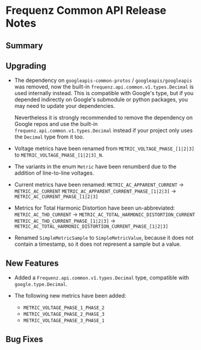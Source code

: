 # Frequenz Common API Release Notes

## Summary

<!-- Here goes a general summary of what this release is about -->

## Upgrading

- The dependency on `googleapis-common-protos` / `googleapis/googleapis` was
  removed, now the built-in `frequenz.api.common.v1.types.Decimal` is used
  internally instead. This is compatible with Google's type, but if you
  depended indirectly on Google's submodule or python packages, you may need to
  update your dependencies.

  Nevertheless it is strongly recommended to remove the dependency on Google
  repos and use the built-in `frequenz.api.common.v1.types.Decimal` instead if
  your project only uses the `Decimal` type from it too.

- Voltage metrics have been renamed from `METRIC_VOLTAGE_PHASE_[1|2|3]` to
  `METRIC_VOLTAGE_PHASE_[1|2|3]_N`.

- The variants in the enum `Metric` have been renumberd due to the addition of
  line-to-line voltages.

- Current metrics have been renamed:
  `METRIC_AC_APPARENT_CURRENT` -> `METRIC_AC_CURRENT`
  `METRIC_AC_APPARENT_CURRENT_PHASE_[1|2|3]` -> `METRIC_AC_CURRENT_PHASE_[1|2|3]`

- Metrics for Total Harmonic Distortion have been un-abbreviated:
  `METRIC_AC_THD_CURRENT` -> `METRIC_AC_TOTAL_HARMONIC_DISTORTION_CURRENT`
  `METRIC_AC_THD_CURRENT_PHASE_[1|2|3]` -> `METRIC_AC_TOTAL_HARMONIC_DISTORTION_CURRENT_PHASE_[1|2|3]`

- Renamed `SimpleMetricSample` to `SimpleMetricValue`, because it does not
  contain a timestamp, so it does not represent a sample but a value.

## New Features

- Added a `Frequenz.api.common.v1.types.Decimal` type, compatible with
  `google.type.Decimal`.

- The following new metrics have been added:
  - `METRIC_VOLTAGE_PHASE_1_PHASE_2`
  - `METRIC_VOLTAGE_PHASE_2_PHASE_3`
  - `METRIC_VOLTAGE_PHASE_3_PHASE_1`

## Bug Fixes

<!-- Here goes notable bug fixes that are worth a special mention or explanation -->
